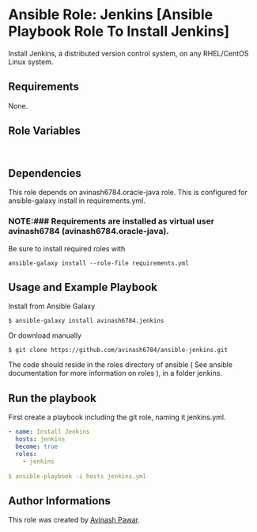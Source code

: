 # Ansible Role: Jenkins [Ansible Playbook Role To Install Jenkins]

Install Jenkins, a distributed version control system, on any RHEL/CentOS Linux system.

## Requirements

None.

## Role Variables
```yml



```

## Dependencies

This role depends on avinash6784.oracle-java role. This is configured for ansible-galaxy install in requirements.yml.
### NOTE:### Requirements are installed as virtual user avinash6784 (avinash6784.oracle-java).

Be sure to install required roles with
```
ansible-galaxy install --role-file requirements.yml
```

## Usage and Example Playbook

Install from Ansible Galaxy
```
$ ansible-galaxy install avinash6784.jenkins
```
Or download manually
```
$ git clone https://github.com/avinash6784/ansible-jenkins.git 
```
The code should reside in the roles directory of ansible ( See ansible documentation for more information on roles ), in a folder jenkins.

## Run the playbook

First create a playbook including the git role, naming it jenkins.yml.
```yml
- name: Install Jenkins
  hosts: jenkins
  become: true
  roles:
    - jenkins
    
$ ansible-playbook -i hosts jenkins.yml
```

## Author Informations

This role was created by [Avinash Pawar](https://github.com/avinash6784/ansible-jenkins).
